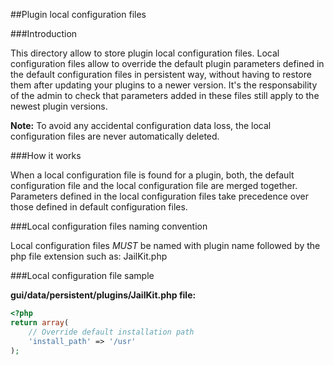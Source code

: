 ##Plugin local configuration files

###Introduction


This directory allow to store plugin local configuration files. Local configuration files allow to override the default
plugin parameters defined in the default configuration files in persistent way, without having to restore them after
updating your plugins to a newer version. It's the responsability of the admin to check that parameters added in these
files still apply to the newest plugin versions.

**Note:** To avoid any accidental configuration data loss, the local configuration files are never automatically deleted.

###How it works

When a local configuration file is found for a plugin, both, the default configuration file and the local configuration
file are merged together. Parameters defined in the local configuration files take precedence over those defined in
default configuration files.

###Local configuration files naming convention

Local configuration files *MUST* be named with plugin name followed by the php file extension such as: JailKit.php

###Local configuration file sample

**gui/data/persistent/plugins/JailKit.php file:**
```php
<?php
return array(
	// Override default installation path
	'install_path' => '/usr'
);
```
